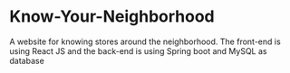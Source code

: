 # Know-Your-Neighborhood
A website for knowing stores around the neighborhood. The front-end is using React JS and the back-end is using Spring boot and MySQL as database

